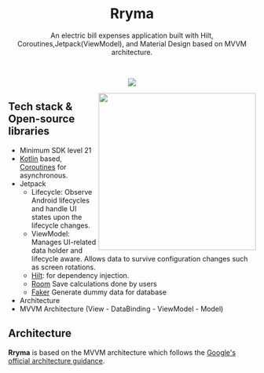 <h1 align="center">Rryma</h1>

<p align="center">  
An electric bill expenses application built with Hilt, Coroutines,Jetpack(ViewModel), and Material Design based on MVVM architecture.
</p>
</br>

<p align="center">
<img src="/mockups/rryma_mockup-min.jpg"/>
</p>

<img src="/mockups/rryma_mockup_demo.gif" align="right" width="320"/>

## Tech stack & Open-source libraries
- Minimum SDK level 21
- [Kotlin](https://kotlinlang.org/) based, [Coroutines](https://github.com/Kotlin/kotlinx.coroutines) for asynchronous.
- Jetpack
  - Lifecycle: Observe Android lifecycles and handle UI states upon the lifecycle changes.
  - ViewModel: Manages UI-related data holder and lifecycle aware. Allows data to survive configuration changes such as screen rotations.
  - [Hilt](https://dagger.dev/hilt/): for dependency injection.
  - [Room](https://developer.android.com/jetpack/androidx/releases/room) Save calculations done by users
  - [Faker](https://serpro69.github.io/kotlin-faker/) Generate dummy data for database
- Architecture
- MVVM Architecture (View - DataBinding - ViewModel - Model)
## Architecture
**Rryma** is based on the MVVM architecture which follows the [Google's official architecture guidance](https://developer.android.com/topic/architecture).
